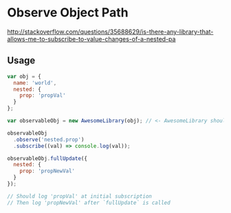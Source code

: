 # Observe Object Path

http://stackoverflow.com/questions/35688629/is-there-any-library-that-allows-me-to-subscribe-to-value-changes-of-a-nested-pa

## Usage

```js
var obj = {
  name: 'world',
  nested: {
    prop: 'propVal'
  }
};

var observableObj = new AwesomeLibrary(obj); // <- AwesomeLibrary should be this one :)

observableObj
  .observe('nested.prop')
  .subscribe((val) => console.log(val));

observableObj.fullUpdate({
  nested: {
    prop: 'propNewVal'
  }
});

// Should log 'propVal' at initial subscription
// Then log 'propNewVal' after `fullUpdate` is called
```
